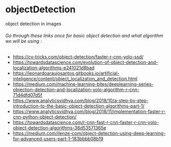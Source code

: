 # objectDetection
object detection in images

<h6> Go through these links once for basic object detection and what algorithm we will be using : </h6>
<ul>
  <li><a href="https://cv-tricks.com/object-detection/faster-r-cnn-yolo-ssd/">https://cv-tricks.com/object-detection/faster-r-cnn-yolo-ssd/</a></li>
  <li><a href="https://towardsdatascience.com/evolution-of-object-detection-and-localization-algorithms-e241021d8bad">https://towardsdatascience.com/evolution-of-object-detection-and-localization-algorithms-e241021d8bad</a></li>
  <li><a href="https://leonardoaraujosantos.gitbooks.io/artificial-inteligence/content/object_localization_and_detection.html">https://leonardoaraujosantos.gitbooks.io/artificial-inteligence/content/object_localization_and_detection.html</a></li>
  <li><a href="https://medium.com/machine-learning-bites/deeplearning-series-objection-detection-and-localization-yolo-algorithm-r-cnn-71d4dfd07d5f">https://medium.com/machine-learning-bites/deeplearning-series-objection-detection-and-localization-yolo-algorithm-r-cnn-71d4dfd07d5f</a></li>
  <li><a href="https://www.analyticsvidhya.com/blog/2018/10/a-step-by-step-introduction-to-the-basic-object-detection-algorithms-part-1/">https://www.analyticsvidhya.com/blog/2018/10/a-step-by-step-introduction-to-the-basic-object-detection-algorithms-part-1/</a></li>
  <li><a href="https://www.analyticsvidhya.com/blog/2018/11/implementation-faster-r-cnn-python-object-detection/">https://www.analyticsvidhya.com/blog/2018/11/implementation-faster-r-cnn-python-object-detection/</a></li>
  <li><a href="https://towardsdatascience.com/r-cnn-fast-r-cnn-faster-r-cnn-yolo-object-detection-algorithms-36d53571365e">https://towardsdatascience.com/r-cnn-fast-r-cnn-faster-r-cnn-yolo-object-detection-algorithms-36d53571365e</a></li>
  <li><a href="https://medium.com/ilenze-com/object-detection-using-deep-learning-for-advanced-users-part-1-183bbbb08b19">https://medium.com/ilenze-com/object-detection-using-deep-learning-for-advanced-users-part-1-183bbbb08b19</a></li>
</ul>
